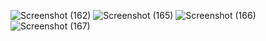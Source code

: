
![Screenshot (162)](https://user-images.githubusercontent.com/72265716/200107853-78f7af09-4fda-4200-bf7f-57248c75c6ca.png)
![Screenshot (165)](https://user-images.githubusercontent.com/72265716/200107859-790ff6cd-8811-4163-aea0-3d1d7f565e70.png)
![Screenshot (166)](https://user-images.githubusercontent.com/72265716/200107862-72d9bbe0-b45a-443a-bd63-a6cea0b97535.png)
![Screenshot (167)](https://user-images.githubusercontent.com/72265716/200107863-b0472d93-7041-4603-a07f-8f9d46f35828.png)
